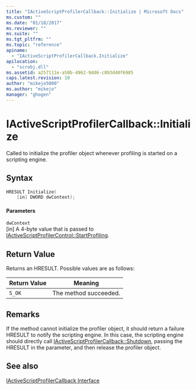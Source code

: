 ```yaml
---
title: "IActiveScriptProfilerCallback::Initialize | Microsoft Docs"
ms.custom: ""
ms.date: "01/18/2017"
ms.reviewer: ""
ms.suite: ""
ms.tgt_pltfrm: ""
ms.topic: "reference"
apiname: 
  - "IActiveScriptProfilerCallback.Initialize"
apilocation: 
  - "scrobj.dll"
ms.assetid: a257111e-a50b-4962-9dd6-c893d40f6985
caps.latest.revision: 10
author: "mikejo5000"
ms.author: "mikejo"
manager: "ghogen"
---
```

# IActiveScriptProfilerCallback::Initialize
Called to initialize the profiler object whenever profiling is started on a scripting engine.  
  
## Syntax  
  
```cpp
HRESULT Initialize(  
    [in] DWORD dwContext);  
```  
  
#### Parameters  
 `dwContext`  
 [in] A 4-byte value that is passed to [IActiveScriptProfilerControl::StartProfiling](../../winscript/reference/iactivescriptprofilercontrol-startprofiling.md).  
  
## Return Value  
 Returns an HRESULT. Possible values are as follows:  
  
|Return Value|Meaning|  
|------------------|-------------|  
|`S_OK`|The method succeeded.|  
  
## Remarks  
 If the method cannot initialize the profiler object, it should return a failure HRESULT to notify the scripting engine. In this case, the scripting engine should directly call [IActiveScriptProfilerCallback::Shutdown](../../winscript/reference/iactivescriptprofilercallback-shutdown.md), passing the HRESULT in the parameter, and then release the profiler object.  
  
## See also  
 [IActiveScriptProfilerCallback Interface](../../winscript/reference/iactivescriptprofilercallback-interface.md)